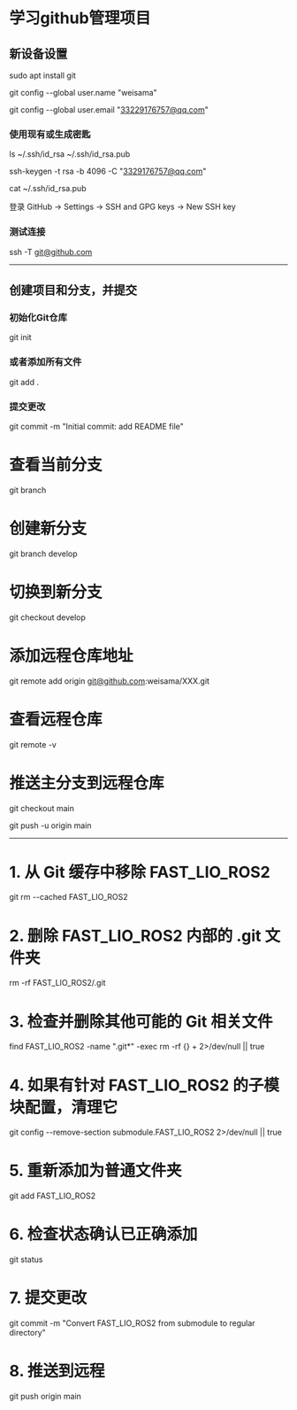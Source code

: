 # 学习github管理项目

## 新设备设置
sudo apt install git

git config --global user.name "weisama"

git config --global user.email "33229176757@qq.com"

### 使用现有或生成密匙
ls ~/.ssh/id_rsa ~/.ssh/id_rsa.pub

ssh-keygen -t rsa -b 4096 -C "3329176757@qq.com"

cat ~/.ssh/id_rsa.pub

登录 GitHub → Settings → SSH and GPG keys → New SSH key

### 测试连接
ssh -T git@github.com

---

## 创建项目和分支，并提交

### 初始化Git仓库
git init

### 或者添加所有文件
git add .

### 提交更改
git commit -m "Initial commit: add README file"
# 查看当前分支
git branch

# 创建新分支
git branch develop

# 切换到新分支
git checkout develop

# 添加远程仓库地址
git remote add origin git@github.com:weisama/XXX.git

# 查看远程仓库
git remote -v

# 推送主分支到远程仓库
git checkout main

git push -u origin main

---
# 1. 从 Git 缓存中移除 FAST_LIO_ROS2
git rm --cached FAST_LIO_ROS2

# 2. 删除 FAST_LIO_ROS2 内部的 .git 文件夹
rm -rf FAST_LIO_ROS2/.git

# 3. 检查并删除其他可能的 Git 相关文件
find FAST_LIO_ROS2 -name ".git*" -exec rm -rf {} + 2>/dev/null || true

# 4. 如果有针对 FAST_LIO_ROS2 的子模块配置，清理它
git config --remove-section submodule.FAST_LIO_ROS2 2>/dev/null || true

# 5. 重新添加为普通文件夹
git add FAST_LIO_ROS2

# 6. 检查状态确认已正确添加
git status

# 7. 提交更改
git commit -m "Convert FAST_LIO_ROS2 from submodule to regular directory"

# 8. 推送到远程
git push origin main
